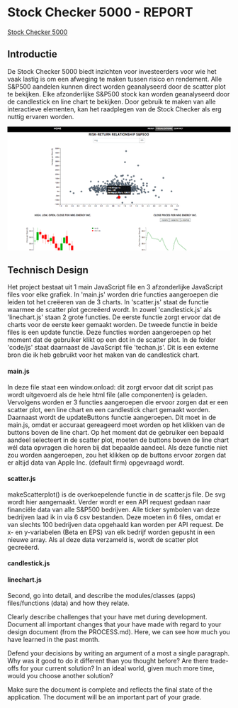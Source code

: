 # Stock Checker 5000 - REPORT
[Stock Checker 5000](https://amyvdgun.github.io/DataProject/)
## Introductie
De Stock Checker 5000 biedt inzichten voor investeerders voor wie het vaak lastig is om een afweging te maken tussen risico en rendement. Alle S&P500 aandelen kunnen direct worden geanalyseerd door de scatter plot te bekijken. Elke afzonderlijke S&P500 stock kan worden geanalyseerd door de candlestick en line chart te bekijken. Door gebruik te maken van alle interactieve elementen, kan het raadplegen van de Stock Checker als erg nuttig ervaren worden.

![](doc/Report.png)

## Technisch Design
Het project bestaat uit 1 main JavaScript file en 3 afzonderlijke JavaScript files voor elke grafiek.
In 'main.js' worden drie functies aangeroepen die leiden tot het creëeren van de 3 charts.
In 'scatter.js' staat de functie waarmee de scatter plot gecreëerd wordt. In zowel 'candlestick.js' als 'linechart.js' staan 2 grote functies. De eerste functie zorgt ervoor dat de charts voor de eerste keer gemaakt worden. De tweede functie in beide files is een update functie. Deze functies worden aangeroepen op het moment dat de gebruiker klikt op een dot in de scatter plot.
In de folder 'code/js' staat daarnaast de JavaScript file 'techan.js'. Dit is een externe bron die ik heb gebruikt voor het maken van de candlestick chart.

#### main.js
In deze file staat een window.onload: dit zorgt ervoor dat dit script pas wordt uitgevoerd als de hele html file (alle componenten) is geladen. Vervolgens worden er 3 functies aangeroepen die ervoor zorgen dat er een scatter plot, een line chart en een candlestick chart gemaakt worden. Daarnaast wordt de updateButtons functie aangeroepen. Dit moet in de main.js, omdat er accuraat gereageerd moet worden op het klikken van de buttons boven de line chart. Op het moment dat de gebruiker een bepaald aandeel selecteert in de scatter plot, moeten de buttons boven de line chart wél data opvragen die horen bij dat bepaalde aandeel. Als deze functie niet zou worden aangeroepen, zou het klikken op de buttons ervoor zorgen dat er altijd data van Apple Inc. (default firm) opgevraagd wordt.

#### scatter.js
makeScatterplot() is de overkoepelende functie in de scatter.js file. De svg wordt hier aangemaakt. Verder wordt er een API request gedaan naar financiële data van alle S&P500 bedrijven. Alle ticker symbolen van deze bedrijven laad ik in via 6 csv bestanden. Deze moeten in 6 files, omdat er van slechts 100 bedrijven data opgehaald kan worden per API request. De x- en y-variabelen (Beta en EPS) van elk bedrijf worden gepusht in een nieuwe array. Als al deze data verzameld is, wordt de scatter plot gecreëerd. 



#### candlestick.js

#### linechart.js


Second, go into detail, and describe the modules/classes (apps) files/functions (data) and how they relate.

Clearly describe challenges that your have met during development. Document all important changes that your have made with regard to your design document (from the PROCESS.md). Here, we can see how much you have learned in the past month.

Defend your decisions by writing an argument of a most a single paragraph. Why was it good to do it different than you thought before? Are there trade-offs for your current solution? In an ideal world, given much more time, would you choose another solution?

Make sure the document is complete and reflects the final state of the application. The document will be an important part of your grade.
